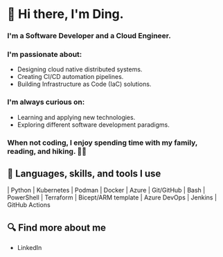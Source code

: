 # 👋 Hi there, I'm Ding.

### I'm a Software Developer and a Cloud Engineer.

### I'm passionate about:

- Designing cloud native distributed systems.
- Creating CI/CD automation pipelines.
- Building Infrastructure as Code (IaC) solutions.

### I'm always curious on:

- Learning and applying new technologies.
- Exploring different software development paradigms.

### When not coding, I enjoy spending time with my family, reading, and hiking. 🚶‍♂️

## 🚀 Languages, skills, and tools I use

| Python | Kubernetes | Podman | Docker | Azure | Git/GitHub
| Bash | PowerShell | Terraform | Bicept/ARM template
| Azure DevOps | Jenkins | GitHub Actions

## 🔍 Find more about me

- LinkedIn
